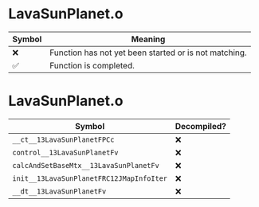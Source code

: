 # LavaSunPlanet.o
| Symbol | Meaning 
| ------------- | ------------- 
| :x: | Function has not yet been started or is not matching. 
| :white_check_mark: | Function is completed. 


# LavaSunPlanet.o
| Symbol | Decompiled? |
| ------------- | ------------- |
| `__ct__13LavaSunPlanetFPCc` | :x: |
| `control__13LavaSunPlanetFv` | :x: |
| `calcAndSetBaseMtx__13LavaSunPlanetFv` | :x: |
| `init__13LavaSunPlanetFRC12JMapInfoIter` | :x: |
| `__dt__13LavaSunPlanetFv` | :x: |
